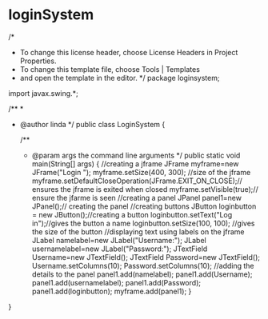 # loginSystem
/*
 * To change this license header, choose License Headers in Project Properties.
 * To change this template file, choose Tools | Templates
 * and open the template in the editor.
 */
package loginsystem;

import javax.swing.*;

/**
 *
 * @author linda
 */
public class LoginSystem {

    /**
     * @param args the command line arguments
     */
    public static void main(String[] args) {
        //creating a jframe
        JFrame myframe=new JFrame("Login ");
       myframe.setSize(400, 300); //size of the jframe
       myframe.setDefaultCloseOperation(JFrame.EXIT_ON_CLOSE);// ensures the jframe is exited when closed
       myframe.setVisible(true);// ensure the jfarme is seen
       //creating a panel
       JPanel panel1=new JPanel();// creating the panel
       //creating buttons
       JButton loginbutton = new JButton();//creating a button
       loginbutton.setText("Log in");//gives the button a name
       loginbutton.setSize(100, 100); //gives the size of the button
       //displaying text using labels on the jframe
       JLabel namelabel=new JLabel("Username:");
       JLabel usernamelabel=new JLabel("Password:");
       JTextField Username=new JTextField();
       JTextField Password=new JTextField();
       Username.setColumns(10);
       Password.setColumns(10);
       //adding the details to the panel
       panel1.add(namelabel);
       panel1.add(Username);
       panel1.add(usernamelabel);
       panel1.add(Password);
       panel1.add(loginbutton);
       myframe.add(panel1);
    }
    
}
